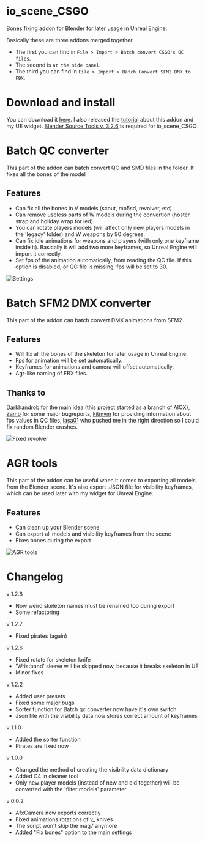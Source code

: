 # io_scene_CSGO
Bones fixing addon for Blender for later usage in Unreal Engine.

Basically these are three addons merged together. 
- The first you can find in ```File > Import > Batch convert CSGO's QC files```. 
- The second is ```at the side panel```.
- The third you can find in ```File > Import > Batch Convert SFM2 DMX to FBX```. 

# Download and install
You can download it [here](https://github.com/adenexvfx/io_scene_CSGO/releases). I also released the [tutorial](https://youtu.be/9r7T2mFlLV4) about this addon and my UE widget.
[Blender Source Tools v. 3.2.6](http://steamreview.org/BlenderSourceTools/archives/) is required for io_scene_CSGO

# Batch QC converter
This part of the addon can batch convert QC and SMD files in the folder. It fixes all the bones of the model

## Features
- Can fix all the bones in V models (scout, mp5sd, revolver, etc). 
- Can remove useless parts of W models during the convertion (hoster strap and holiday wrap for ied).
- You can rotate players models (will affect only new players models in the 'legacy' folder) and W weapons by 90 degrees.
- Can fix idle animations for weapons and players (with only one keyframe inside it). Basically it will add two more keyframes, so Unreal Engine will import it correctly.
- Set fps of the animation automatically, from reading the QC file. If this option is disabled, or QC file is missing, fps will be set to 30.

![Settings](https://i.imgur.com/jq8lgFM.png)

# Batch SFM2 DMX converter
This part of the addon can batch convert DMX animations from SFM2.

## Features
- Will fix all the bones of the skeleton for later usage in Unreal Engine.
- Fps for animation will be set automatically.
- Keyframes for animations and camera will offset automatically.
- Agr-like naming of FBX files.

## Thanks to
[Darkhandrob](https://github.com/Darkhandrob) for the main idea (this project started as a branch of AIOX), [Zamb](https://www.youtube.com/channel/UCYx-EP6nZloVJc5gRrSce1g) for some major bugreports, [kitmvm](https://www.youtube.com/c/kitmvm) for providing information about fps values in QC files, [lasa01](https://github.com/lasa01) who pushed me in the right direction so I could fix random Blender crashes.

![Fixed revolver](https://i.imgur.com/bqTW7KL.png)

# AGR tools
This part of the addon can be useful when it comes to exporting all models from the Blender scene. It's also export .JSON file for visibility keyframes, which can be used later with my widget for Unreal Engine.
## Features
- Can clean up your Blender scene 
- Can export all models and visibility keyframes from the scene
- Fixes bones during the export

![AGR tools](https://i.imgur.com/SAsVlQU.png)

# Changelog
v 1.2.8
- Now weird skeleton names must be renamed too during export
- Some refactoring

v 1.2.7
- Fixed pirates (again)

v 1.2.6
- Fixed rotate for skeleton knife
- 'Wristband' sleeve will be skipped now, because it breaks skeleton in UE
- Minor fixes

v 1.2.2
- Added user presets
- Fixed some major bugs
- Sorter function for Batch qc converter now have it's own switch
- Json file with the visibility data now stores correct amount of keyframes

v 1.1.0
- Added the sorter function
- Pirates are fixed now

v 1.0.0
- Changed the method of creating the visibility data dictionary
- Added C4 in cleaner tool
- Only new player models (instead of new and old together) will be converted with the 'filter models' parameter 

v 0.0.2
- AfxCamera now exports correctly
- Fixed animations rotations of v_ knives
- The script won't skip the mag7 anymore
- Added "Fix bones" option to the main settings
